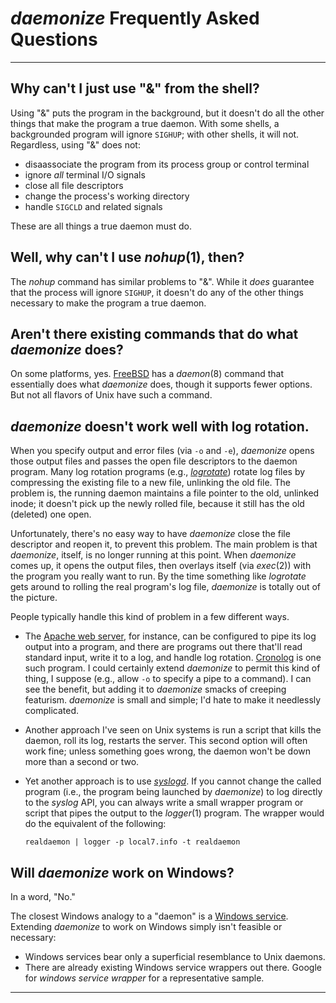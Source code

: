 *daemonize* Frequently Asked Questions
======================================

---

## Why can't I just use "&" from the shell?

Using "&" puts the program in the background, but it doesn't do all the other
things that make the program a true daemon. With some shells, a backgrounded
program will ignore `SIGHUP`; with other shells, it will not. Regardless, using
"&" does not:

* disaassociate the program from its process group or control terminal
* ignore *all* terminal I/O signals
* close all file descriptors
* change the process's working directory
* handle `SIGCLD` and related signals

These are all things a true daemon must do.

## Well, why can't I use *nohup*(1), then?

The *nohup* command has similar problems to "&". While it *does* guarantee
that the process will ignore `SIGHUP`, it doesn't do any of the other
things necessary to make the program a true daemon.

## Aren't there existing commands that do what *daemonize* does?

On some platforms, yes. [FreeBSD][freebsd] has a *daemon*(8) command that
essentially does what *daemonize* does, though it supports fewer options.
But not all flavors of Unix have such a command.

[freebsd]: http://www.freebsd.org/

## *daemonize* doesn't work well with log rotation.

When you specify output and error files (via `-o` and `-e`), *daemonize*
opens those output files and passes the open file descriptors to the daemon
program. Many log rotation programs (e.g., [*logrotate*][logrotate]) rotate
log files by compressing the existing file to a new file, unlinking the old
file. The problem is, the running daemon maintains a file pointer to the
old, unlinked inode; it doesn't pick up the newly rolled file, because it
still has the old (deleted) one open.

[logrotate]: http://linuxcommand.org/man_pages/logrotate8.html

Unfortunately, there's no easy way to have *daemonize* close the file
descriptor and reopen it, to prevent this problem. The main problem is that
*daemonize*, itself, is no longer running at this point. When *daemonize*
comes up, it opens the output files, then overlays itself (via *exec*(2))
with the program you really want to run. By the time something like
*logrotate* gets around to rolling the real program's log file, *daemonize*
is totally out of the picture.

People typically handle this kind of problem in a few different ways.

* The [Apache web server][apache], for instance, can be configured to pipe
  its log output into a program, and there are programs out there that'll
  read standard input, write it to a log, and handle log rotation.
  [Cronolog][cronolog] is one such program. I could certainly extend
  *daemonize* to permit this kind of thing, I suppose (e.g., allow `-o` to
  specify a pipe to a command). I can see the benefit, but adding it to
  *daemonize* smacks of creeping featurism. *daemonize* is small and
  simple; I'd hate to make it needlessly complicated.

[apache]: http://httpd.apache.org/
[cronolog]: http://cronolog.org/

* Another approach I've seen on Unix systems is run a script that kills the
  daemon, roll its log, restarts the server. This second option will often
  work fine; unless something goes wrong, the daemon won't be down more
  than a second or two.

* Yet another approach is to use [*syslogd*][syslogd]. If you cannot change
  the called program (i.e., the program being launched by *daemonize*) to
  log directly to the *syslog* API, you can always write a small wrapper
  program or script that pipes the output to the *logger*(1) program. The
  wrapper would do the equivalent of the following:

    `realdaemon | logger -p local7.info -t realdaemon`

[syslogd]: http://linuxcommand.org/man_pages/sysklogd8.html

## Will *daemonize* work on Windows?

In a word, "No."

The closest Windows analogy to a "daemon" is a [Windows service][winservice].
Extending *daemonize* to work on Windows simply isn't feasible or necessary:

* Windows services bear only a superficial resemblance to Unix daemons.
* There are already existing Windows service wrappers out there. Google for
  *windows service wrapper* for a representative sample.

[winservice]: http://en.wikipedia.org/wiki/Windows_service

---
